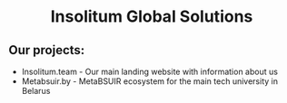 <h1 align="center">Insolitum Global Solutions</h1>
<h2>Our projects:</h2>
<ul>
  <li>Insolitum.team - Our main landing website with information about us</li>
  <li>Metabsuir.by - MetaBSUIR ecosystem for the main tech university in Belarus</li>
</ul>
